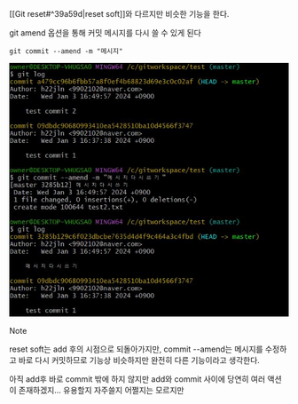 [[Git reset#^39a59d|reset soft]]와 다르지만 비슷한 기능을 한다.

git amend 옵션을 통해 커밋 메시지를 다시 쓸 수 있게 된다

``git commit --amend -m "메시지"``

![Alt text](image/12.jpg)


> [!NOTE]
> reset soft는 add 후의 시점으로 되돌아가지만, commit --amend는 메시지를 수정하고 바로 다시 커밋하므로 기능상 비슷하지만 완전히 다른 기능이라고 생각한다.
> 
> 아직 add후 바로 commit 밖에 하지 않지만 add와 commit 사이에 당연히 여러 액션이 존재하겠지... 유용할지 자주쓸지 어쩔지는 모르지만


